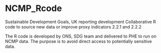 # NCMP_Rcode

Sustainable Development Goals, UK reporting development
Collaborative R code to source new data or improve proxy indicators 2.2.1 and 2.2.2

The R code is developed by ONS, SDG team and delivered to PHE to run on NCMP data. The purpose is to avoid direct access to potentially sensitive data.
